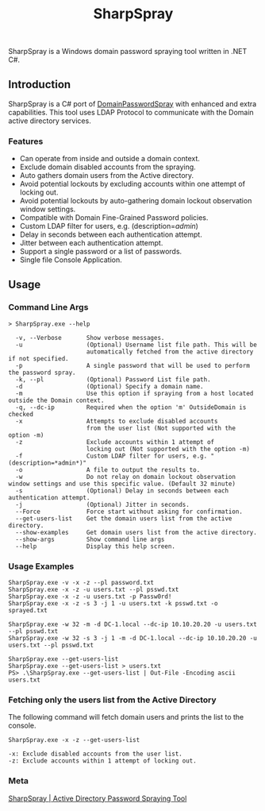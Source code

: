 <div align="center">
    <h1>SharpSpray</h1>
    <br/>
</div>

SharpSpray is a Windows domain password spraying tool written in .NET C#.

## Introduction

SharpSpray is a C# port of [DomainPasswordSpray](https://github.com/dafthack/DomainPasswordSpray) with enhanced and extra capabilities. This tool uses LDAP Protocol to communicate with the Domain active directory services.

### Features
- Can operate from inside and outside a domain context.
- Exclude domain disabled accounts from the spraying.
- Auto gathers domain users from the Active directory.
- Avoid potential lockouts by excluding accounts within one attempt of locking out.
- Avoid potential lockouts by auto-gathering domain lockout observation window settings.
- Compatible with Domain Fine-Grained Password policies.
- Custom LDAP filter for users, e.g. (description=*admin*)
- Delay in seconds between each authentication attempt.
- Jitter between each authentication attempt.
- Support a single password or a list of passwords.
- Single file Console Application.


## Usage

### Command Line Args
```
> SharpSpray.exe --help

  -v, --Verbose       Show verbose messages.
  -u                  (Optional) Username list file path. This will be
                      automatically fetched from the active directory if not specified.
  -p                  A single password that will be used to perform the password spray.
  -k, --pl            (Optional) Password List file path.
  -d                  (Optional) Specify a domain name.
  -m                  Use this option if spraying from a host located outside the Domain context.
  -q, --dc-ip         Required when the option 'm' OutsideDomain is checked
  -x                  Attempts to exclude disabled accounts
                      from the user list (Not supported with the option -m)
  -z                  Exclude accounts within 1 attempt of
                      locking out (Not supported with the option -m)
  -f                  Custom LDAP filter for users, e.g. "(description=*admin*)"
  -o                  A file to output the results to.
  -w                  Do not relay on domain lockout observation window settings and use this specific value. (Default 32 minute)
  -s                  (Optional) Delay in seconds between each authentication attempt.
  -j                  (Optional) Jitter in seconds.
  --Force             Force start without asking for confirmation.
  --get-users-list    Get the domain users list from the active directory.
  --show-examples     Get domain users list from the active directory.
  --show-args         Show command line args
  --help              Display this help screen.
```

### Usage Examples
```
SharpSpray.exe -v -x -z --pl password.txt
SharpSpray.exe -x -z -u users.txt --pl psswd.txt
SharpSpray.exe -x -z -u users.txt -p Passw0rd!
SharpSpray.exe -x -z -s 3 -j 1 -u users.txt -k psswd.txt -o sprayed.txt

SharpSpray.exe -w 32 -m -d DC-1.local --dc-ip 10.10.20.20 -u users.txt --pl psswd.txt
SharpSpray.exe -w 32 -s 3 -j 1 -m -d DC-1.local --dc-ip 10.10.20.20 -u users.txt --pl psswd.txt

SharpSpray.exe --get-users-list
SharpSpray.exe --get-users-list > users.txt
PS> .\SharpSpray.exe --get-users-list | Out-File -Encoding ascii users.txt
```

### Fetching only the users list from the Active Directory

The following command will fetch domain users and prints the list to the console.

```
SharpSpray.exe -x -z --get-users-list

-x: Exclude disabled accounts from the user list.
-z: Exclude accounts within 1 attempt of locking out.
```




### Meta
[SharpSpray | Active Directory Password Spraying Tool](https://c99.sh/sharpspray-active-directory-password-spraying-tool/)
